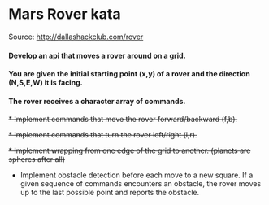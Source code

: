 # Mars Rover kata

Source: http://dallashackclub.com/rover

#### Develop an api that moves a rover around on a grid.
#### You are given the initial starting point (x,y) of a rover and the direction (N,S,E,W) it is facing.
#### The rover receives a character array of commands.

~~* Implement commands that move the rover forward/backward (f,b).~~

~~* Implement commands that turn the rover left/right (l,r).~~

~~* Implement wrapping from one edge of the grid to another. (planets are spheres after all)~~

* Implement obstacle detection before each move to a new square. If a given sequence of commands encounters an obstacle, the rover moves up to the last possible point and reports the obstacle.
